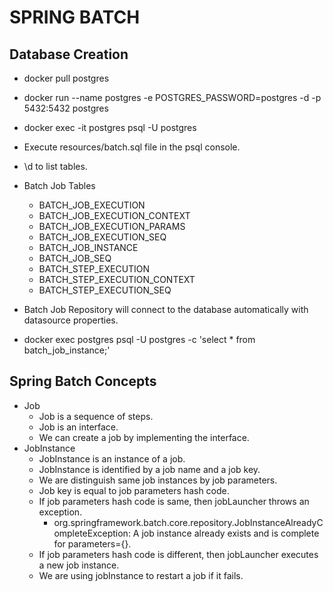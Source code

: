 # SPRING BATCH

## Database Creation
- docker pull postgres
- docker run --name postgres -e POSTGRES_PASSWORD=postgres -d -p 5432:5432 postgres
- docker exec -it postgres psql -U postgres
- Execute resources/batch.sql file in the psql console.
- \d to list tables.
- Batch Job Tables
  - BATCH_JOB_EXECUTION
  - BATCH_JOB_EXECUTION_CONTEXT
  - BATCH_JOB_EXECUTION_PARAMS
  - BATCH_JOB_EXECUTION_SEQ
  - BATCH_JOB_INSTANCE
  - BATCH_JOB_SEQ
  - BATCH_STEP_EXECUTION
  - BATCH_STEP_EXECUTION_CONTEXT
  - BATCH_STEP_EXECUTION_SEQ
- Batch Job Repository will connect to the database automatically with datasource properties.

- docker exec postgres psql -U postgres -c 'select * from batch_job_instance;'


## Spring Batch Concepts
- Job
  - Job is a sequence of steps.
  - Job is an interface.
  - We can create a job by implementing the interface.
- JobInstance
  - JobInstance is an instance of a job.
  - JobInstance is identified by a job name and a job key.
  - We are distinguish same job instances by job parameters.
  - Job key is equal to job parameters hash code.
  - If job parameters hash code is same, then jobLauncher throws an exception.
    - org.springframework.batch.core.repository.JobInstanceAlreadyCompleteException: A job instance already exists and is complete for parameters={}.
  - If job parameters hash code is different, then jobLauncher executes a new job instance.
  - We are using jobInstance to restart a job if it fails.